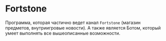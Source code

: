 # Fortstone
Программа, которая частично ведет канал `Fortstone` (магазин предметов, внутриигровые новости).
А также является Ботом, который умеет выполнять все вышеописанные возможности.
